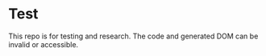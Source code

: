 # Test

This repo is for testing and research.
The code and generated DOM can be invalid or accessible.
